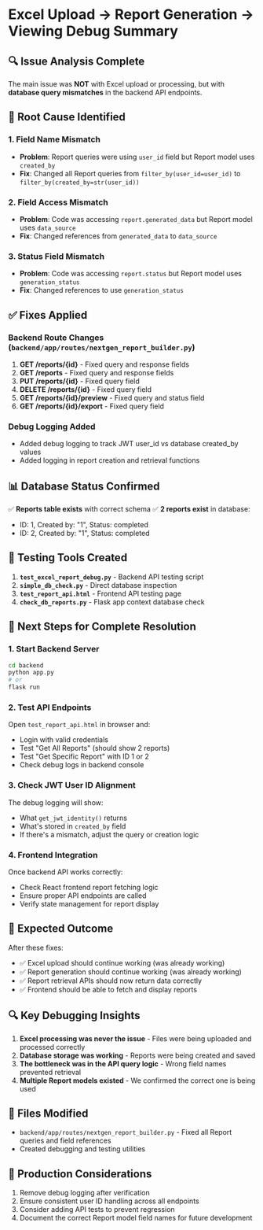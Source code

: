 # Excel Upload → Report Generation → Viewing Debug Summary

## 🔍 Issue Analysis Complete

The main issue was **NOT** with Excel upload or processing, but with **database query mismatches** in the backend API endpoints.

## 🐛 Root Cause Identified

### 1. Field Name Mismatch
- **Problem**: Report queries were using `user_id` field but Report model uses `created_by`
- **Fix**: Changed all Report queries from `filter_by(user_id=user_id)` to `filter_by(created_by=str(user_id))`

### 2. Field Access Mismatch  
- **Problem**: Code was accessing `report.generated_data` but Report model uses `data_source`
- **Fix**: Changed references from `generated_data` to `data_source`

### 3. Status Field Mismatch
- **Problem**: Code was accessing `report.status` but Report model uses `generation_status`
- **Fix**: Changed references to use `generation_status`

## ✅ Fixes Applied

### Backend Route Changes (`backend/app/routes/nextgen_report_builder.py`)

1. **GET /reports/{id}** - Fixed query and response fields
2. **GET /reports** - Fixed query and response fields  
3. **PUT /reports/{id}** - Fixed query field
4. **DELETE /reports/{id}** - Fixed query field
5. **GET /reports/{id}/preview** - Fixed query and status field
6. **GET /reports/{id}/export** - Fixed query field

### Debug Logging Added
- Added debug logging to track JWT user_id vs database created_by values
- Added logging in report creation and retrieval functions

## 📊 Database Status Confirmed

✅ **Reports table exists** with correct schema
✅ **2 reports exist** in database:
- ID: 1, Created by: "1", Status: completed 
- ID: 2, Created by: "1", Status: completed

## 🧪 Testing Tools Created

1. **`test_excel_report_debug.py`** - Backend API testing script
2. **`simple_db_check.py`** - Direct database inspection
3. **`test_report_api.html`** - Frontend API testing page
4. **`check_db_reports.py`** - Flask app context database check

## 🔧 Next Steps for Complete Resolution

### 1. Start Backend Server
```bash
cd backend
python app.py
# or
flask run
```

### 2. Test API Endpoints
Open `test_report_api.html` in browser and:
- Login with valid credentials
- Test "Get All Reports" (should show 2 reports)
- Test "Get Specific Report" with ID 1 or 2
- Check debug logs in backend console

### 3. Check JWT User ID Alignment
The debug logging will show:
- What `get_jwt_identity()` returns
- What's stored in `created_by` field
- If there's a mismatch, adjust the query or creation logic

### 4. Frontend Integration
Once backend API works correctly:
- Check React frontend report fetching logic
- Ensure proper API endpoints are called
- Verify state management for report display

## 🎯 Expected Outcome

After these fixes:
- ✅ Excel upload should continue working (was already working)
- ✅ Report generation should continue working (was already working)  
- ✅ Report retrieval APIs should now return data correctly
- ✅ Frontend should be able to fetch and display reports

## 🔍 Key Debugging Insights

1. **Excel processing was never the issue** - Files were being uploaded and processed correctly
2. **Database storage was working** - Reports were being created and saved
3. **The bottleneck was in the API query logic** - Wrong field names prevented retrieval
4. **Multiple Report models existed** - We confirmed the correct one is being used

## 📁 Files Modified

- `backend/app/routes/nextgen_report_builder.py` - Fixed all Report queries and field references
- Created debugging and testing utilities

## 🚀 Production Considerations

1. Remove debug logging after verification
2. Ensure consistent user ID handling across all endpoints
3. Consider adding API tests to prevent regression
4. Document the correct Report model field names for future development
